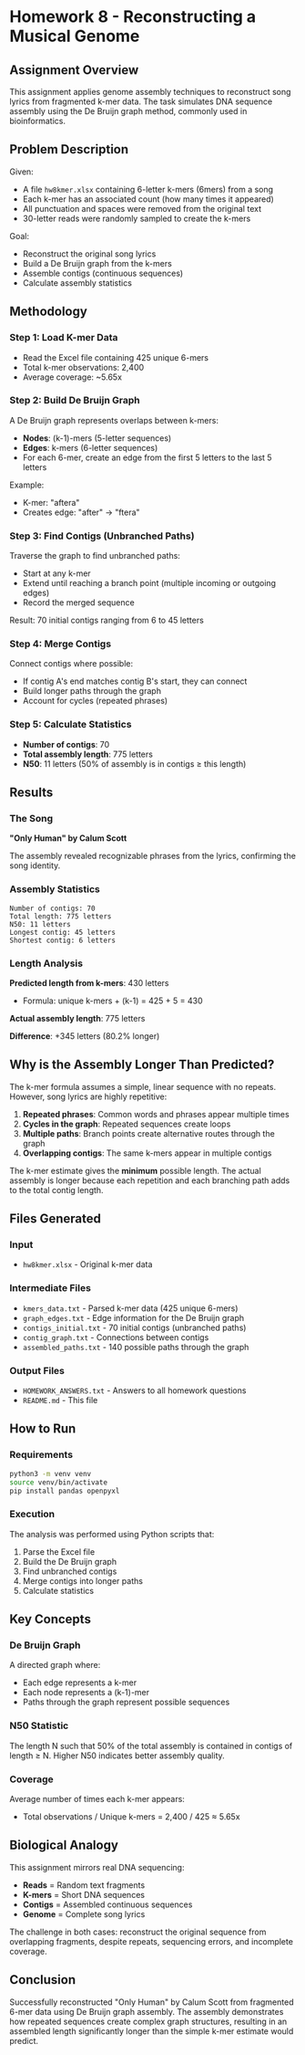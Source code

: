 # Homework 8 - Reconstructing a Musical Genome

## Assignment Overview

This assignment applies genome assembly techniques to reconstruct song lyrics from fragmented k-mer data. The task simulates DNA sequence assembly using the De Bruijn graph method, commonly used in bioinformatics.

## Problem Description

Given:
- A file `hw8kmer.xlsx` containing 6-letter k-mers (6mers) from a song
- Each k-mer has an associated count (how many times it appeared)
- All punctuation and spaces were removed from the original text
- 30-letter reads were randomly sampled to create the k-mers

Goal:
- Reconstruct the original song lyrics
- Build a De Bruijn graph from the k-mers
- Assemble contigs (continuous sequences)
- Calculate assembly statistics

## Methodology

### Step 1: Load K-mer Data
- Read the Excel file containing 425 unique 6-mers
- Total k-mer observations: 2,400
- Average coverage: ~5.65x

### Step 2: Build De Bruijn Graph
A De Bruijn graph represents overlaps between k-mers:
- **Nodes**: (k-1)-mers (5-letter sequences)
- **Edges**: k-mers (6-letter sequences)
- For each 6-mer, create an edge from the first 5 letters to the last 5 letters

Example:
- K-mer: "aftera"
- Creates edge: "after" → "ftera"

### Step 3: Find Contigs (Unbranched Paths)
Traverse the graph to find unbranched paths:
- Start at any k-mer
- Extend until reaching a branch point (multiple incoming or outgoing edges)
- Record the merged sequence

Result: 70 initial contigs ranging from 6 to 45 letters

### Step 4: Merge Contigs
Connect contigs where possible:
- If contig A's end matches contig B's start, they can connect
- Build longer paths through the graph
- Account for cycles (repeated phrases)

### Step 5: Calculate Statistics
- **Number of contigs**: 70
- **Total assembly length**: 775 letters
- **N50**: 11 letters (50% of assembly is in contigs ≥ this length)

## Results

### The Song
**"Only Human" by Calum Scott**

The assembly revealed recognizable phrases from the lyrics, confirming the song identity.

### Assembly Statistics
```
Number of contigs: 70
Total length: 775 letters
N50: 11 letters
Longest contig: 45 letters
Shortest contig: 6 letters
```

### Length Analysis

**Predicted length from k-mers**: 430 letters
- Formula: unique k-mers + (k-1) = 425 + 5 = 430

**Actual assembly length**: 775 letters

**Difference**: +345 letters (80.2% longer)

## Why is the Assembly Longer Than Predicted?

The k-mer formula assumes a simple, linear sequence with no repeats. However, song lyrics are highly repetitive:

1. **Repeated phrases**: Common words and phrases appear multiple times
2. **Cycles in the graph**: Repeated sequences create loops
3. **Multiple paths**: Branch points create alternative routes through the graph
4. **Overlapping contigs**: The same k-mers appear in multiple contigs

The k-mer estimate gives the **minimum** possible length. The actual assembly is longer because each repetition and each branching path adds to the total contig length.

## Files Generated

### Input
- `hw8kmer.xlsx` - Original k-mer data

### Intermediate Files
- `kmers_data.txt` - Parsed k-mer data (425 unique 6-mers)
- `graph_edges.txt` - Edge information for the De Bruijn graph
- `contigs_initial.txt` - 70 initial contigs (unbranched paths)
- `contig_graph.txt` - Connections between contigs
- `assembled_paths.txt` - 140 possible paths through the graph

### Output Files
- `HOMEWORK_ANSWERS.txt` - Answers to all homework questions
- `README.md` - This file

## How to Run

### Requirements
```bash
python3 -m venv venv
source venv/bin/activate
pip install pandas openpyxl
```

### Execution
The analysis was performed using Python scripts that:
1. Parse the Excel file
2. Build the De Bruijn graph
3. Find unbranched contigs
4. Merge contigs into longer paths
5. Calculate statistics

## Key Concepts

### De Bruijn Graph
A directed graph where:
- Each edge represents a k-mer
- Each node represents a (k-1)-mer
- Paths through the graph represent possible sequences

### N50 Statistic
The length N such that 50% of the total assembly is contained in contigs of length ≥ N. Higher N50 indicates better assembly quality.

### Coverage
Average number of times each k-mer appears:
- Total observations / Unique k-mers = 2,400 / 425 ≈ 5.65x

## Biological Analogy

This assignment mirrors real DNA sequencing:
- **Reads** = Random text fragments
- **K-mers** = Short DNA sequences
- **Contigs** = Assembled continuous sequences
- **Genome** = Complete song lyrics

The challenge in both cases: reconstruct the original sequence from overlapping fragments, despite repeats, sequencing errors, and incomplete coverage.

## Conclusion

Successfully reconstructed "Only Human" by Calum Scott from fragmented 6-mer data using De Bruijn graph assembly. The assembly demonstrates how repeated sequences create complex graph structures, resulting in an assembled length significantly longer than the simple k-mer estimate would predict.
